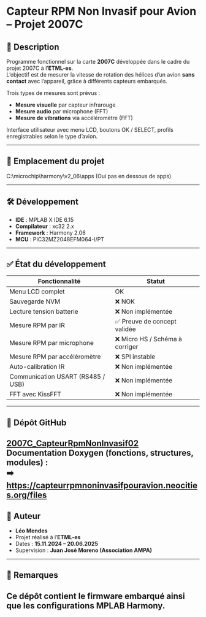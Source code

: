 # Capteur RPM Non Invasif pour Avion – Projet 2007C

## 📌 Description

Programme fonctionnel sur la carte **2007C** développée dans le cadre du projet 2007C à l’**ETML-es**.  
L’objectif est de mesurer la vitesse de rotation des hélices d’un avion **sans contact** avec l’appareil, grâce à différents capteurs embarqués.

Trois types de mesures sont prévus :

- **Mesure visuelle** par capteur infrarouge
- **Mesure audio** par microphone (FFT)
- **Mesure de vibrations** via accéléromètre (FFT)

Interface utilisateur avec menu LCD, boutons OK / SELECT, profils enregistrables selon le type d’avion.

---

## 📍 Emplacement du projet
C:\microchip\harmony\v2_06\apps
(Oui pas en dessous de apps)

---

## 🛠️ Développement

- **IDE** : MPLAB X IDE 6.15  
- **Compilateur** : xc32 2.x  
- **Framework** : Harmony 2.06  
- **MCU** : PIC32MZ2048EFM064-I/PT  

---

## ✅ État du développement

| Fonctionnalité                        | Statut |
|--------------------------------------|--------|
| Menu LCD complet                     | OK     |
| Sauvegarde NVM                       | ❌ NOK |
| Lecture tension batterie             | ❌ Non implémentée |
| Mesure RPM par IR                    | ✅ Preuve de concept validée |
| Mesure RPM par microphone            | ❌ Micro HS / Schéma à corriger |
| Mesure RPM par accéléromètre         | ❌ SPI instable |
| Auto-calibration IR                  | ❌ Non implémentée |
| Communication USART (RS485 / USB)    | ❌ Non implémentée |
| FFT avec KissFFT                     | ❌ Non implémentée |

---

## 📂 Dépôt GitHub

[2007C_CapteurRpmNonInvasif02](https://github.com/LeoMendesEsEtml/2007C_CapteurRpmNonInvasif02)
**Documentation Doxygen (fonctions, structures, modules)** :  
➡️ https://capteurrpmnoninvasifpouravion.neocities.org/files
---

## 👤 Auteur

- **Léo Mendes**
- Projet réalisé à l’**ETML-es**  
- Dates : **15.11.2024 – 20.06.2025**
- Supervision : **Juan José Moreno (Association AMPA)**

---

## 🧾 Remarques

Ce dépôt contient le firmware embarqué ainsi que les configurations MPLAB Harmony.  
---
